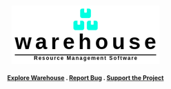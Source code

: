 <div align="center">


<img src="docs/warehouse.png"/> <br/>

#### [Explore Warehouse](https://github.com/hyperliskdev/warehouse/wiki) . [Report Bug](https://github.com/hyperliskdev/warehouse/issues/new?assignees=&labels=&projects=&template=bug_report.md&title=) . [Support the Project](https://github.com/sponsors/hyperliskdev)

</div>

